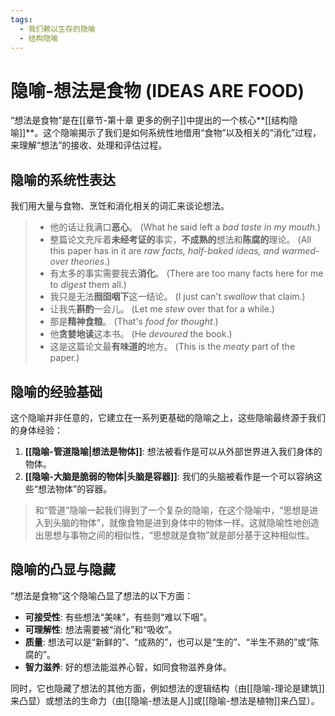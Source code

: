 ```yaml
---
tags:
  - 我们赖以生存的隐喻
  - 结构隐喻
---
```


# 隐喻-想法是食物 (IDEAS ARE FOOD)

“想法是食物”是在[[章节-第十章 更多的例子]]中提出的一个核心**[[结构隐喻]]**。这个隐喻揭示了我们是如何系统性地借用“食物”以及相关的“消化”过程，来理解“想法”的接收、处理和评估过程。

## 隐喻的系统性表达

我们用大量与食物、烹饪和消化相关的词汇来谈论想法。

> - 他的话让我满口**恶心**。 (What he said left a _bad taste in my mouth_.)
> - 整篇论文充斥着**未经考证的**事实，**不成熟的**想法和**陈腐的**理论。 (All this paper has in it are _raw facts, half-baked ideas, and warmed-over theories_.)
> - 有太多的事实需要我去**消化**。 (There are too many facts here for me to _digest_ them all.)
> - 我只是无法**囫囵咽下**这一结论。 (I just can't _swallow_ that claim.)
> - 让我先**斟酌**一会儿。 (Let me _stew_ over that for a while.)
> - 那是**精神食粮**。 (That's _food for thought_.)
> - 他**贪婪地读**这本书。 (He _devoured_ the book.)
> - 这是这篇论文最**有味道的**地方。 (This is the _meaty_ part of the paper.)

## 隐喻的经验基础

这个隐喻并非任意的，它建立在一系列更基础的隐喻之上，这些隐喻最终源于我们的身体经验：

1.  **[[隐喻-管道隐喻|想法是物体]]**: 想法被看作是可以从外部世界进入我们身体的物体。
2.  **[[隐喻-大脑是脆弱的物体|头脑是容器]]**: 我们的头脑被看作是一个可以容纳这些“想法物体”的容器。

> 和“管道”隐喻一起我们得到了一个复杂的隐喻，在这个隐喻中，“思想是进入到头脑的物体”，就像食物是进到身体中的物体一样。这就隐喻性地创造出思想与事物之间的相似性，“思想就是食物”就是部分基于这种相似性。

## 隐喻的凸显与隐藏

“想法是食物”这个隐喻凸显了想法的以下方面：
-   **可接受性**: 有些想法“美味”，有些则“难以下咽”。
-   **可理解性**: 想法需要被“消化”和“吸收”。
-   **质量**: 想法可以是“新鲜的”、“成熟的”，也可以是“生的”、“半生不熟的”或“陈腐的”。
-   **智力滋养**: 好的想法能滋养心智，如同食物滋养身体。

同时，它也隐藏了想法的其他方面，例如想法的逻辑结构（由[[隐喻-理论是建筑]]来凸显）或想法的生命力（由[[隐喻-想法是人]]或[[隐喻-想法是植物]]来凸显）。